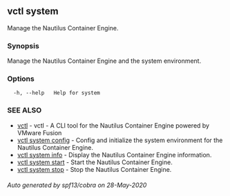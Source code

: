 ## vctl system

Manage the Nautilus Container Engine.

### Synopsis

Manage the Nautilus Container Engine and the system environment.

### Options

```
  -h, --help   Help for system
```

### SEE ALSO

* [vctl](vctl.md)	 - vctl - A CLI tool for the Nautilus Container Engine powered by VMware Fusion
* [vctl system config](vctl_system_config.md)	 - Config and initialize the system environment for the Nautilus Container Engine.
* [vctl system info](vctl_system_info.md)	 - Display the Nautilus Container Engine information.
* [vctl system start](vctl_system_start.md)	 - Start the Nautilus Container Engine.
* [vctl system stop](vctl_system_stop.md)	 - Stop the Nautilus Container Engine.

###### Auto generated by spf13/cobra on 28-May-2020

